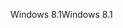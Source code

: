 <span data-ttu-id="2dffb-101">Windows 8.1</span><span class="sxs-lookup"><span data-stu-id="2dffb-101">Windows 8.1</span></span>